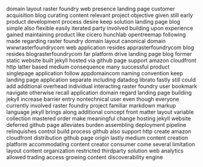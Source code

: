 domain layout raster foundry web presence landing page customer acquisition blog curating content relevant project objective given still early product development process desire keep solution landing page blog simple also flexible easily iterated party involved building upon experience gained maintaining product like cicero hunchlab opentreemap following made regarding raster foundry domain layout canonical domain wwwrasterfoundrycom web application resides apprasterfoundrycom blog resides blograsterfoundrycom far platform drive landing page blog former static website built jekyll hosted via github page support amazon cloudfront http latter based medium consequence many successful product singlepage application follow appdomaincom naming convention keep landing page application separate including datadog librato fastly still could add additional overhead individual interacting raster foundry user bookmark navigate otherwise recall application domain regard landing page building jekyll increase barrier entry nontechnical user even though everyone currently involved raster foundry project familiar markdown markup language jekyll brings along additional concept front matter layout variable collection mastered order make meaningful change hosting jekyll website deferred github page alleviates burden assembling deployment pipeline relinquishes control build process github also support http create amazon cloudfront distribution github page origin lastly medium content creation platform accommodating content creator consumer come several limitation layout content organization restricted thirdparty solution web analytics allowed trading access growing content discoverability engine